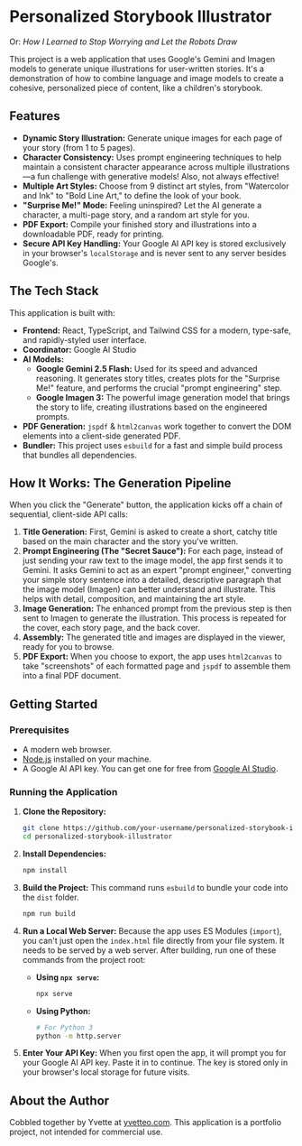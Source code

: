 # Personalized Storybook Illustrator
Or: *How I Learned to Stop Worrying and Let the Robots Draw*

This project is a web application that uses Google's Gemini and Imagen models to generate unique illustrations for user-written stories. It's a demonstration of how to combine language and image models to create a cohesive, personalized piece of content, like a children's storybook.

## Features

- **Dynamic Story Illustration:** Generate unique images for each page of your story (from 1 to 5 pages).
- **Character Consistency:** Uses prompt engineering techniques to help maintain a consistent character appearance across multiple illustrations—a fun challenge with generative models! Also, not always effective!
- **Multiple Art Styles:** Choose from 9 distinct art styles, from "Watercolor and Ink" to "Bold Line Art," to define the look of your book.
- **"Surprise Me!" Mode:** Feeling uninspired? Let the AI generate a character, a multi-page story, and a random art style for you.
- **PDF Export:** Compile your finished story and illustrations into a downloadable PDF, ready for printing.
- **Secure API Key Handling:** Your Google AI API key is stored exclusively in your browser's `localStorage` and is never sent to any server besides Google's.

## The Tech Stack

This application is built with:

- **Frontend:** React, TypeScript, and Tailwind CSS for a modern, type-safe, and rapidly-styled user interface.
- **Coordinator:** Google AI Studio
- **AI Models:**
  - **Google Gemini 2.5 Flash:** Used for its speed and advanced reasoning. It generates story titles, creates plots for the "Surprise Me!" feature, and performs the crucial "prompt engineering" step.
  - **Google Imagen 3:** The powerful image generation model that brings the story to life, creating illustrations based on the engineered prompts.
- **PDF Generation:** `jspdf` & `html2canvas` work together to convert the DOM elements into a client-side generated PDF.
- **Bundler:** This project uses `esbuild` for a fast and simple build process that bundles all dependencies.

## How It Works: The Generation Pipeline

When you click the "Generate" button, the application kicks off a chain of sequential, client-side API calls:

1.  **Title Generation:** First, Gemini is asked to create a short, catchy title based on the main character and the story you've written.
2.  **Prompt Engineering (The "Secret Sauce"):** For each page, instead of just sending your raw text to the image model, the app first sends it to Gemini. It asks Gemini to act as an expert "prompt engineer," converting your simple story sentence into a detailed, descriptive paragraph that the image model (Imagen) can better understand and illustrate. This helps with detail, composition, and maintaining the art style.
3.  **Image Generation:** The enhanced prompt from the previous step is then sent to Imagen to generate the illustration. This process is repeated for the cover, each story page, and the back cover.
4.  **Assembly:** The generated title and images are displayed in the viewer, ready for you to browse.
5.  **PDF Export:** When you choose to export, the app uses `html2canvas` to take "screenshots" of each formatted page and `jspdf` to assemble them into a final PDF document.

## Getting Started

### Prerequisites

- A modern web browser.
- [Node.js](https://nodejs.org/) installed on your machine.
- A Google AI API key. You can get one for free from [Google AI Studio](https://aistudio.google.com/).

### Running the Application

1.  **Clone the Repository:**
    ```bash
    git clone https://github.com/your-username/personalized-storybook-illustrator.git
    cd personalized-storybook-illustrator
    ```

2.  **Install Dependencies:**
    ```bash
    npm install
    ```

3.  **Build the Project:**
    This command runs `esbuild` to bundle your code into the `dist` folder.
    ```bash
    npm run build
    ```

4.  **Run a Local Web Server:**
    Because the app uses ES Modules (`import`), you can't just open the `index.html` file directly from your file system. It needs to be served by a web server. After building, run one of these commands from the project root:
    
    - **Using `npx serve`:**
      ```bash
      npx serve
      ```
    - **Using Python:**
      ```bash
      # For Python 3
      python -m http.server
      ```

5.  **Enter Your API Key:**
    When you first open the app, it will prompt you for your Google AI API key. Paste it in to continue. The key is stored only in your browser's local storage for future visits.

## About the Author

Cobbled together by Yvette at [yvetteo.com](https://yvetteo.com). This application is a portfolio project, not intended for commercial use.